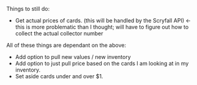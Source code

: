 Things to still do:

- Get actual prices of cards. (this will be handled by the Scryfall API) <- this is more problematic than I thought; will have to figure out how to collect the actual collector number


All of these things are dependant on the above:
- Add option to pull new values / new inventory
- Add option to just pull price based on the cards I am looking at in my inventory.
- Set aside cards under and over \$1.
